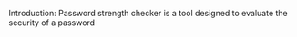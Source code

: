Introduction: 
Password strength checker is a tool designed to evaluate the security of a password

